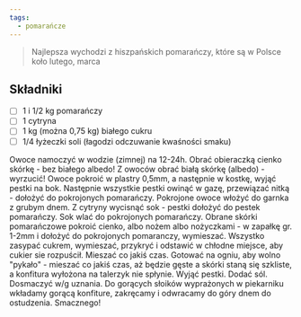 ```yaml
---
tags:
  - pomarańcze
---
```

> Najlepsza wychodzi z hiszpańskich pomarańczy, które są w Polsce koło lutego, marca

## Składniki

* [ ] 1 i 1/2 kg pomarańczy
* [ ] 1 cytryna
* [ ] 1 kg (można 0,75 kg) białego cukru
* [ ] 1/4 łyżeczki soli (łagodzi odczuwanie kwaśności smaku)

Owoce namoczyć w wodzie (zimnej) na 12-24h. Obrać obieraczką cienko skórkę - bez białego albedo! Z owoców obrać białą skórkę (albedo) - wyrzucić! Owoce pokroić w plastry 0,5mm, a następnie w kostkę, wyjąć pestki na bok. Następnie wszystkie pestki owinąć w gazę, przewiązać nitką - dołożyć do pokrojonych pomarańczy. Pokrojone owoce włożyć do garnka z grubym dnem. Z cytryny wycisnąć sok - pestki dołożyć do pestek pomarańczy. Sok wlać do pokrojonych pomarańczy. Obrane skórki pomarańczowe pokroić cienko, albo nożem albo nożyczkami - w zapałkę gr. 1-2mm i dołożyć do pokrojonych pomaranczy, wymieszać. Wszystko zasypać cukrem, wymieszać, przykryć i odstawić w chłodne miejsce, aby cukier sie rozpuścił. Mieszać co jakiś czas. Gotować na ogniu, aby wolno "pykało" - mieszać co jakiś czas, aż będzie gęste a skórki staną się szkliste, a konfitura wyłożona na talerzyk nie spłynie. Wyjąć pestki. Dodać sól. Dosmaczyć w/g uznania. Do gorących słoików wyprażonych w piekarniku wkładamy gorącą konfiture, zakręcamy i odwracamy do góry dnem do ostudzenia. Smacznego!
